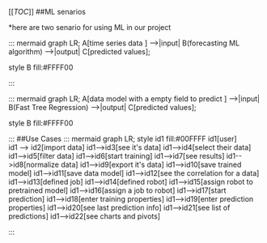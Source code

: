 

[[_TOC_]]
##ML senarios

*here are two senario for using ML in our project

::: mermaid
 graph LR;
 A[time series data ] -->|input| B(forecasting ML algorithm) -->|output| C[predicted values];
 
style B fill:#FFFF00


:::

::: mermaid
 graph LR;
 A[data model with a empty field to predict ] -->|input| B(Fast Tree Regression) -->|output| C[predicted values];

style B fill:#FFFF00


:::
##Use Cases
::: mermaid
graph LR;
style id1 fill:#00FFFF
    id1[user]  
id1 --> id2[import data]
id1-->id3[see it's data]
id1-->id4[select their data]
id1-->id5[filter data]
id1-->id6[start training]
id1-->id7[see results]
id1-->id8[normalize data]
id1-->id9[export it's data]
id1-->id10[save trained model]
id1-->id11[save data model]
id1-->id12[see the correlation for a data]
id1-->id13[defined job]
id1-->id14[defined robot]
id1-->id15[assign robot to pretrained model]
id1-->id16[assign a job to robot]
id1-->id17[start prediction]
id1-->id18[enter training properties]
id1-->id19[enter prediction properties]
id1-->id20[see last prediction info]
id1-->id21[see list of predictions]
id1-->id22[see charts and pivots]

:::

